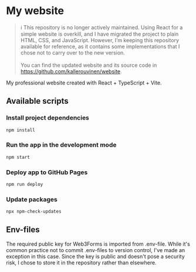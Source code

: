 # My website

> ℹ️ This repository is no longer actively maintained. Using React for a simple website is overkill, and I have migrated the project to plain HTML, CSS, and JavaScript. However, I’m keeping this repository available for reference, as it contains some implementations that I chose not to carry over to the new version.<br><br>You can find the updated website and its source code in https://github.com/kallerouvinen/website.

My professional website created with React + TypeScript + Vite.

## Available scripts

### Install project dependencies

```sh
npm install
```

### Run the app in the development mode

```sh
npm start
```

### Deploy app to GitHub Pages

```sh
npm run deploy
```

### Update packages

```sh
npx npm-check-updates
```

## Env-files

The required public key for Web3Forms is imported from .env-file. While it's common practice not to commit .env-files to version control, I've made an exception in this case. Since the key is public and doesn't pose a security risk, I chose to store it in the repository rather than elsewhere.
